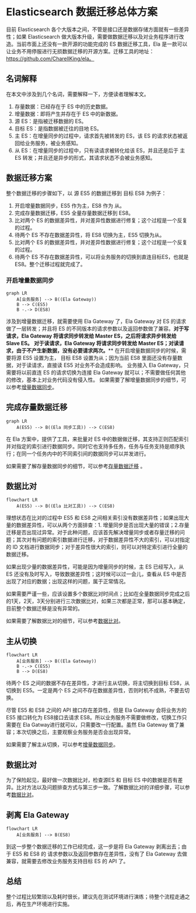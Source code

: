 # Elasticsearch 数据迁移总体方案

目前 Elasticsearch 各个大版本之间，不管是接口还是数据存储方面就有一些差异性；如果 Elasticsearch 做大版本升级，需要做数据迁移以及对业务程序进行改造。当前市面上还没有一款开源的功能完成的 ES 数据迁移工具，Ela 是一款可以让业务不用停服进行无损数据迁移的开源方案。迁移工具的地址：https://github.com/CharellKing/ela。

## 名词解释

在本文中涉及到几个名词，需要解释一下，方便读者理解本文。

1. 存量数据：已经存在于 ES 中的历史数据。
2. 增量数据：即将产生并存在于 ES 中的新数据。
3. 源 ES：是指被迁移数据的 ES。
4. 目标 ES：是指数据被迁往的目地 ES。
5. 主 ES：在增量同步的过程中，请求首先被转发的 ES，该 ES 的请求状态被返回给业务服务，被业务感知。
6. 从 ES：在增量同步的过程中，只有读请求被转化给该 ES，并且还是后于 主 ES 转发；并且还是异步的形式，其请求状态不会被业务感知。

## 数据迁移方案

整个数据迁移的步骤如下，以 源 ES5 的数据迁移到 目标 ES8 为例子：

1. 开启增量数据同步，ES5 作为主，ES8 作为 从。
2. 完成存量数据迁移，ES5 全量存量数据迁移到 ES8。
3. 比对两个 ES 的数据差异性，并对差异性数据进行修复；这个过程是一个反复的过程。
4. 待两个 ES 不存在数据差异性，将 ES8 切换为主，ES5 切换为从。
5. 比对两个 ES 的数据差异性，并对差异性数据进行修复；这个过程是一个反复的过程。
6. 待两个 ES 不存在数据差异性，可以将业务服务的切换到直连目标ES，也就是 ES8。整个迁移过程就完成了。

### 开启增量数据同步

```mermaid
graph LR
    A[业务服务] --> B((Ela Gateway))
    B --> C(ES5)
    B -.-> D(ES8)
```

涉及到增量数据迁移，就需要使用 Ela Gateway 了，Ela Gateway 对 ES 的请求做了一层转发；并且将 ES 的不同版本的请求参数以及返回参数做了兼容。**对于写请求，Ela Gateway 将请求同步转发给 Master ES，之后将请求异步转发给 Slave ES。** **对于读请求，Ela Gateway 将请求同步转发给 Master ES；对读请求，由于不产生新数据，没有必要请求两次。**** 在开启增量数据同步的时候，需要将源 ES5 设置为主， 目标 ES8 设置为从；因为当前 ES8 里面还没有存量数据，对于读请求，直接读 ES5 对业务不会造成影响。
业务接入 Ela Gateway，只需要将以前直连 ES 的请求切换为连接 Ela Gateway 就可以；不需要做任何其他的修改，基本上对业务代码没有侵入性。
如果需要了解增量数据同步的细节，可以参考[增量数据同步](02-%E5%A2%9E%E9%87%8F%E6%95%B0%E6%8D%AE%E5%90%8C%E6%AD%A5.md)。

## 完成存量数据迁移

```mermaid
graph LR
    A(ES5) --> B((Ela 同步工具)) --> C(ES8)
```

在 Ela 方案中，提供了工具，来批量对 ES 中的数据做迁移，其支持正则匹配索引并对指定的索引进行数据同步。同时它也支持多任务，任务与任务支持是顺序执行；在同一个任务内中的不同索引间的数据同步可以并发进行。

如果需要了解存量数据同步的细节，可以参考[存量数据迁移](03-%E5%AD%98%E9%87%8F%E6%95%B0%E6%8D%AE%E8%BF%81%E7%A7%BB.md) 。

## 数据比对

```mermaid
flowchart LR
    A(ES5) --> B((Ela 比对工具)) --> C(ES8)
```

理想状态在比对的过程中 ES5 和 ES8 之间相关索引没有数据差异性；如果出现大量的数据差异性，可以从两个方面排查：1. 增量同步是否出现大量的错误；2.存量迁移是否出现过异常。对于此种问题，应该首先解决增量同步或者存量迁移的问题；其次对有问题的索引数据进行迁移，对于数据差异性不大的索引，可以对指定的 ID 文档进行数据同步；对于差异性很大的索引，则可以对特定索引进行全量的数据迁移。

如果出现少量的数据差异性，可能是因为增量同步的时候，主 ES 已经写入，从 ES 还没有及时写入，导致数据差异性；这时候可以过一会儿，查看从 ES 中是否出现了对应的数据；出现这样的问题，属于正常情况。

如果需要严谨一些，应该设置多个数据比对时间点；比如在全量数据同步完成之后的1天，2天，3天分别进行三次数据比对，如果三次都是正常，那可以基本确定，目前整个数据迁移是没有异常的。

如果需要了解数据比对的细节，可以参考[数据比对](04-%E6%95%B0%E6%8D%AE%E6%AF%94%E5%AF%B9.md)。 

## 主从切换

```mermaid
flowchart LR
    A[业务服务] --> B((Ela Gateway))
    B -.-> C(ES5)
    B --> D(ES8)
```

待两个 ES 之间的数据不存在差异性，才进行主从切换，将主切换到目标 ES8，从切换到 ES5。一定是两个 ES 之间不存在数据差异性，否则时机不成熟，不要去切换。

尽管 ES5 和 ES8 之间的 API 接口存在差异性，但是 Ela Gateway 会将业务方的 ES5 接口转化为 ES8接口去请求 ES8。所以业务服务不需要做修改，切换工作只需要在 Ela Gatway进行就可以，只需要改一行配置。虽然 Ela Gateway 做了兼容；本次切换之后，主要观察业务服务是否会出现异常。

如果需要了解主从切换，可以参考[增量数据同步](02-%E5%A2%9E%E9%87%8F%E6%95%B0%E6%8D%AE%E5%90%8C%E6%AD%A5.md)。

## 数据比对

为了保险起见，最好做一次数据比对，检查源ES 和 目标 ES 中的数据是否有差异。比对方法以及问题排查方式与第三步一致。了解数据比对的详细步骤，可以参考[数据比对](04-%E6%95%B0%E6%8D%AE%E6%AF%94%E5%AF%B9.md)。

## 剥离 Ela Gateway

```mermaid
flowchart LR
    A[业务服务] --> B(ES8)
```

到这一步整个数据迁移的工作已经完成，这一步是将 Ela Gateway 剥离出去；由于 ES5 和 ES8 的 请求参数以及返回参数存在差异性，没有了 Ela Gateway 去做兼容，就需要去修改业务服务支持目标 ES 的 API 了。

## 总结

整个过程比较繁琐以及耗时很长，建议先在测试环境进行演练；待整个流程走通之后，再在生产环境进行实施。
